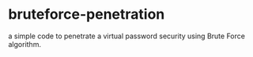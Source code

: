 # bruteforce-penetration
a simple code to penetrate a virtual password security using Brute Force algorithm.
